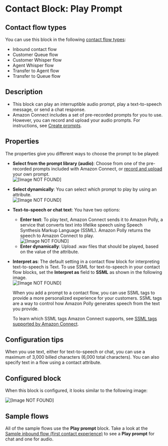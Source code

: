 # Contact Block: Play Prompt<a name="play"></a>

## Contact flow types<a name="play-types"></a>

You can use this block in the following [contact flow types](create-contact-flow.md#contact-flow-types):
+ Inbound contact flow
+ Customer Queue flow
+ Customer Whisper flow
+ Agent Whisper flow
+ Transfer to Agent flow
+ Transfer to Queue flow

## Description<a name="play-description"></a>
+ This block can play an interruptible audio prompt, play a text\-to\-speech message, or send a chat response\.
+ Amazon Connect includes a set of pre\-recorded prompts for you to use\. However, you can record and upload your audio prompts\. For instructions, see [Create prompts](prompts.md)\.

## Properties<a name="play-properties"></a>

The properties give you different ways to choose the prompt to be played:
+ **Select from the prompt library \(audio\)**: Choose from one of the pre\-recorded prompts included with Amazon Connect, or [record and upload](prompts.md) your own prompt\.  
![\[Image NOT FOUND\]](http://docs.aws.amazon.com/connect/latest/adminguide/images/play-prompt-properties1.png)
+ **Select dynamically**: You can select which prompt to play by using an attribute\.  
![\[Image NOT FOUND\]](http://docs.aws.amazon.com/connect/latest/adminguide/images/play-prompt-properties2.png)
+ **Text\-to\-speech or chat text**: You have two options: 
  + **Enter text**: To play text, Amazon Connect sends it to Amazon Polly, a service that converts text into lifelike speech using Speech Synthesis Markup Language \(SSML\)\. Amazon Polly returns the speech to Amazon Connect to play\.  
![\[Image NOT FOUND\]](http://docs.aws.amazon.com/connect/latest/adminguide/images/play-prompt-properties3.png)
  + **Enter dynamically**: Upload \.wav files that should be played, based on the value of the attribute\.
+ **Interpret as**: The default setting in a contact flow block for interpreting text\-to\-speech is Text\. To use SSML for text\-to\-speech in your contact flow blocks, set the **Interpret as** field to **SSML** as shown in the following image\.   
![\[Image NOT FOUND\]](http://docs.aws.amazon.com/connect/latest/adminguide/images/play-prompt-properties4.png)

  When you add a prompt to a contact flow, you can use SSML tags to provide a more personalized experience for your customers\. SSML tags are a way to control how Amazon Polly generates speech from the text you provide\.

  To learn which SSML tags Amazon Connect supports, see [SSML tags supported by Amazon Connect](supported-ssml-tags.md)\. 

## Configuration tips<a name="play-tips"></a>

When you use text, either for text\-to\-speech or chat, you can use a maximum of 3,000 billed characters \(6,000 total characters\)\. You can also specify text in a flow using a contact attribute\.

## Configured block<a name="play-configured"></a>

When this block is configured, it looks similar to the following image:

![\[Image NOT FOUND\]](http://docs.aws.amazon.com/connect/latest/adminguide/images/play-prompt-configured.png)

## Sample flows<a name="play-samples"></a>

All of the sample flows use the **Play prompt** block\. Take a look at the [Sample inbound flow \(first contact experience\)](sample-inbound-flow.md) to see a **Play prompt** for chat and one for audio\.